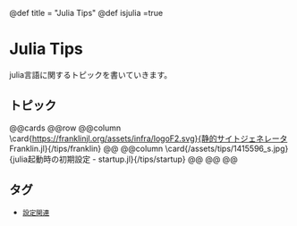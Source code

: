 @def title = "Julia Tips"
@def isjulia =true

# Julia Tips
julia言語に関するトピックを書いていきます。

## トピック
@@cards
@@row
@@column \card{https://franklinjl.org/assets/infra/logoF2.svg}{静的サイトジェネレータ Franklin.jl}{/tips/franklin} @@
@@column \card{/assets/tips/1415596_s.jpg}{julia起動時の初期設定 - startup.jl}{/tips/startup} @@
@@
@@
## タグ
* [`設定関連`](/tag/設定/)
